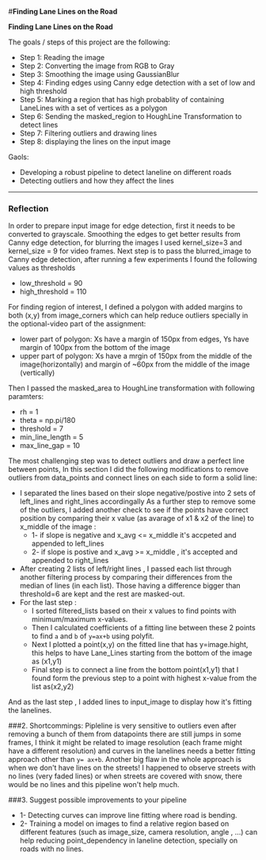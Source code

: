 #**Finding Lane Lines on the Road** 


**Finding Lane Lines on the Road**

The goals / steps of this project are the following:

* Step 1: Reading the image 
* Step 2: Converting the image from RGB to Gray
* Step 3: Smoothing the image using GaussianBlur
* Step 4: Finding edges using Canny edge detection with a set of low and high threshold
* Step 5: Marking a region that has high probablity of containing LaneLines with a set of vertices as a polygon
* Step 6: Sending the masked_region to HoughLine Transformation to detect lines
* Step 7: Filtering outliers and drawing lines 
* Step 8: displaying the lines on the input image 

Gaols:
* Developing a robust pipeline to detect laneline on different roads
* Detecting outliers and how they affect the lines

---

### Reflection

In order to prepare input image for edge detection, first it needs to be converted to grayscale. Smoothing the edges to get better results from Canny edge detection, for blurring the images I used kernel_size=3 and kernel_size = 9 for video frames. 
Next step is to pass the blurred_image to Canny edge detection, after running a few experiments I found the following values as thresholds
 * low_threshold = 90
 * high_threshold = 110

For finding region of interest, I defined a polygon with added margins to both (x,y) from image_corners which can help reduce outliers specially in the optional-video part of the assignment:
  * lower part of polygon: Xs have a margin of 150px from edges, Ys have margin of 100px from the bottom of the image 
  * upper part of polygon: Xs have a mrgin of 150px from the middle of the image(horizontally) and margin of ~60px from the middle of the image (vertically)

Then I passed the masked_area to HoughLine transformation with following paramters:
  * rh = 1
  * theta = np.pi/180
  * threshold = 7
  * min_line_length = 5
  * max_line_gap = 10

The most challenging step was to detect outliers and draw a perfect line between points, In this section I did the following modifications to remove outliers from data_points and connect lines on each side to form a solid line:
   * I separated the lines based on their slope negative/postive into 2 sets of left_lines and right_lines accordingally
     As a further step to remove some of the outliers, I added another check to see if the points have correct position by comparing their x value (as avarage of x1 & x2 of the line) to x_middle of the image : 
     * 1- if slope is negative and x_avg <= x_middle it's accpeted and appended to left_lines
     * 2- if slope is postive and x_avg >= x_middle , it's accepted and appended to right_lines
   * After creating 2 lists of left/right lines , I passed each list through another filtering process by comparing their differences from the median of lines (in each list). Those having a difference bigger than threshold=6 are kept and the rest are masked-out.
   * For the last step :
     * I sorted filtered_lists based on their x values to find points with minimum/maximum x-values. 
     * Then I calculated coefficients of a fitting line between these 2 points to find `a` and `b` of `y=ax+b` using polyfit.
     * Next I plotted a point(x,y) on the fitted line that has y=image.hight, this helps to have Lane_Lines starting from the bottom of the image as (x1,y1)
     * Final step is to connect a line from the bottom point(x1,y1) that I found form the previous step to a point with highest x-value from the list as(x2,y2)

And as the last step , I added lines to input_image to display how it's fitting the lanelines.

[//]: # (Image References)

[image1]: ./examples/grayscale.jpg "Grayscale"


###2. Shortcommings:
Pipleline is very sensitive to outliers even after removing a bunch of them from datapoints there are still jumps in some frames, I think it might be related to image resolution (each frame might have a different resolution) and curves in the lanelines needs a better fitting approach other than `y= ax+b`.
Another big flaw in the whole approach is when we don't have lines on the streets! I happened to observe streets with no lines (very faded lines) or when streets are covered with snow, there would be no lines and this pipeline won't help much.

###3. Suggest possible improvements to your pipeline

 * 1- Detecting curves can improve line fitting where road is bending.
 * 2- Training a model on images to find a relative region based on different features (such as image_size, camera resolution, angle , ...) can help reducing point_dependency in laneline detection, specially on roads with no lines.

